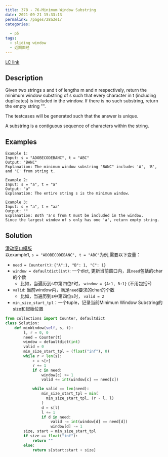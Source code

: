 ```yaml
---
title: 378 - 76-Minimum Window Substring
date: 2021-09-21 15:33:13
permalink: /pages/28a3e1/
categories:
  
  - p5
tags:
  - sliding window
  - 近期面经
---
```

[LC link](https://leetcode.com/problems/minimum-window-substring/)

## Description
Given two strings s and t of lengths m and n respectively, return the minimum window substring of s such that every character in t (including duplicates) is included in the window. If there is no such substring, return the empty string "".

The testcases will be generated such that the answer is unique.

A substring is a contiguous sequence of characters within the string.

 
## Examples
```
Example 1:
Input: s = "ADOBECODEBANC", t = "ABC"
Output: "BANC"
Explanation: The minimum window substring "BANC" includes 'A', 'B', and 'C' from string t.

Example 2:
Input: s = "a", t = "a"
Output: "a"
Explanation: The entire string s is the minimum window.

Example 3:
Input: s = "a", t = "aa"
Output: ""
Explanation: Both 'a's from t must be included in the window.
Since the largest window of s only has one 'a', return empty string.
```
 
## Solution
[滑动窗口模版](https://emmableu.github.io/blog/pages/27241c/)  
以example1, `s = "ADOBECODEBANC", t = "ABC"`为例,需要以下变量：
- `need = Counter(t)`: `{"A":1, "B": 1, "C": 1}`
- `window = defaultdict(int)`: 一个dict, 更新当前窗口内，且`need`包括的char的个数
    - 比如，当遍历到s中第四位`E`时， `window = {A:1, B:1}` (不用包括E)
-  `valid`: 当前window内，满足`need`要求的char的个数
    - 比如，当遍历到s中第四位`E`时， `valid = 2`
- `min_size_start_tpl`：一个tuple，记录当前Minimum Window Substring的size和起始位置
```python
from collections import Counter, defaultdict
class Solution:
    def minWindow(self, s, t):
        l, r = 0, 0
        need = Counter(t)
        window = defaultdict(int)
        valid = 0
        min_size_start_tpl = (float("inf"), 0)
        while r < len(s):
            c = s[r]
            r += 1
            if c in need: 
                window[c] += 1
                valid += int(window[c] == need[c])

            while valid == len(need):
                min_size_start_tpl = min(
                  min_size_start_tpl, (r - l, l)
                )
                d = s[l]
                l += 1
                if d in need:
                    valid -= int(window[d] == need[d])
                    window[d] -= 1
        size, start = min_size_start_tpl
        if size == float("inf"):
            return ""
        else:
            return s[start:start + size]
``` 
